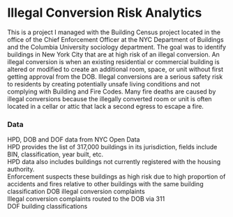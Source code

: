 # Illegal Conversion Risk Analytics

This is a project I managed with the Building Census project located in the office of the Chief Enforcement Officer at the NYC Department of Buildings and the Columbia University sociology department. The goal was to identify buildings in New York City that are at high risk of an illegal conversion. An illegal conversion is when an existing residential or commercial building is altered or modified to create an additional room, space, or unit without first getting approval from the DOB. Illegal conversions are a serious safety risk to residents by creating potentially unsafe living conditions and not complying with Building and Fire Codes. Many fire deaths are caused by illegal conversions because the illegally converted room or unit is often located in a cellar or attic that lack a second egress to escape a fire.

### Data
HPD, DOB and DOF data from NYC Open Data  
HPD provides the list of 317,000 buildings in its jurisdiction, fields include BIN, classification, year built, etc.  
HPD data also includes buildings not currently registered with the housing authority.  
Enforcement suspects these buildings as high risk due to high proportion of accidents and fires relative to other buildings with the same building classification
DOB illegal conversion complaints  
Illegal conversion complaints routed to the DOB via 311  
DOF building classifications  

